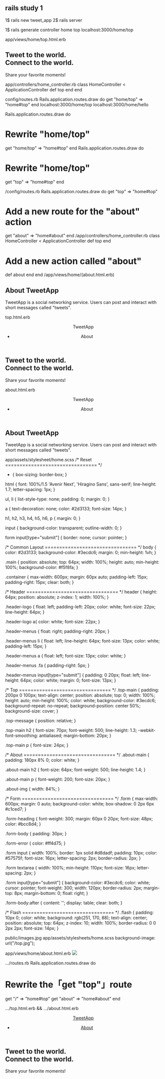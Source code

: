 ## rails study 1

1$ rails new tweet_app
2$ rails server



1$ rails generate controller home top
localhost:3000/home/top



app/views/home/top.html.erb
<div class="main top-main">
  <div class="top-message">
    <h2>Tweet to the world.<br>Connect to the world.</h2>
    <p>Share your favorite moments!</p>
  </div>
</div>



app/controllers/home_controller.rb
class HomeController < ApplicationController
  def top
  end
end



config/routes.rb
Rails.application.routes.draw do
  get "home/top" => "home#top"
end
localhost:3000/home/top
localhost:3000/home/hello



Rails.application.routes.draw do
  # Rewrite "home/top"
  get "home/top" => "home#top"
end
Rails.application.routes.draw do
  # Rewrite "home/top"
  get "top" => "home#top"
end



/config/routes.rb
Rails.application.routes.draw do
  get "top" => "home#top"
  # Add a new route for the "about" action
  get "about" => "home#about"
end
/app/controllers/home_controller.rb
class HomeController < ApplicationController
  def top
  end
  
  # Add a new action called "about"
  def about
  end
end
/app/views/home/(about.html.erb)
<div class="about-main">
  <h2>About TweetApp</h2>
  <p>
    TweetApp is a social networking service.
    Users can post and interact with short messages called "tweets".
  </p>
</div>



top.html.erb
<!-- Paste the code for the header -->
<header>
  <div class="header-logo">
    TweetApp
  </div>
  <ul class="header-menus">
    <li>About</li>
  </ul>
</header>

<div class="main top-main">
  <div class="top-message">
    <h2>Tweet to the world.<br>Connect to the world.</h2>
    <p>Share your favorite moments!</p>
  </div>
</div>

about.html.erb
<!-- Paste the code for the header -->
<header>
  <div class="header-logo">
    TweetApp
  </div>
  <ul class="header-menus">
    <li>About</li>
  </ul>
</header>

<div class="about-main">
  <h2>About TweetApp</h2>
  <p>
    TweetApp is a social networking service.
    Users can post and interact with short messages called "tweets".
  </p>
</div>



app/assets/stylesheet/home.scss
/* Reset ================================ */
* {
  box-sizing: border-box;
}

html {
  font: 100%/1.5 'Avenir Next', 'Hiragino Sans', sans-serif;
  line-height: 1.7;
  letter-spacing: 1px;
}

ul, li {
  list-style-type: none;
  padding: 0;
  margin: 0;
}

a {
  text-decoration: none;
  color: #2d3133;
  font-size: 14px;
}

h1, h2, h3, h4, h5, h6, p {
  margin: 0;
}

input {
  background-color: transparent;
  outline-width: 0;
}

form input[type="submit"] {
  border: none;
  cursor: pointer;
}

/* Common Layout ================================ */
body {
  color: #2d3133;
  background-color: #3ecdc6;
  margin: 0;
  min-height: 1vh;
}

.main {
  position: absolute;
  top: 64px;
  width: 100%;
  height: auto;
  min-height: 100%;
  background-color: #f5f8fa;
}

.container {
  max-width: 600px;
  margin: 60px auto;
  padding-left: 15px;
  padding-right: 15px;
  clear: both;
}

/* Header ================================ */
header {
  height: 64px;
  position: absolute;
  z-index: 1;
  width: 100%;
}

.header-logo {
  float: left;
  padding-left: 20px;
  color: white;
  font-size: 22px;
  line-height: 64px;
}

.header-logo a{
  color: white;
  font-size: 22px;
}

.header-menus {
  float: right;
  padding-right: 20px;
}

.header-menus li {
  float: left;
  line-height: 64px;
  font-size: 13px;
  color: white;
  padding-left: 15px;
}

.header-menus a {
  float: left;
  font-size: 13px;
  color: white;
}

.header-menus .fa {
  padding-right: 5px;
}

.header-menus input[type="submit"] {
  padding: 0 20px;
  float: left;
  line-height: 64px;
  color: white;
  margin: 0;
  font-size: 13px;
}

/* Top ================================ */
.top-main {
  padding: 200px 0 100px;
  text-align: center;
  position: absolute;
  top: 0;
  width: 100%;
  height: auto;
  min-height: 100%;
  color: white;
  background-color: #3ecdc6;
  background-repeat: no-repeat;
  background-position: center 50%;
  background-size: cover;
}

.top-message {
  position: relative;
}

.top-main h2 {
  font-size: 70px;
  font-weight: 500;
  line-height: 1.3;
  -webkit-font-smoothing: antialiased;
  margin-bottom: 20px;
}

.top-main p {
  font-size: 24px;
}

/* About ================================ */
.about-main {
  padding: 180px 8% 0;
  color: white;
}

.about-main h2 {
  font-size: 64px;
  font-weight: 500;
  line-height: 1.4;
}

.about-main p {
  font-weight: 200;
  font-size: 20px;
}

.about-img {
  width: 84%;
}

/* Form ================================ */
.form {
  max-width: 600px;
  margin: 0 auto;
  background-color: white;
  box-shadow: 0 2px 6px #c1ced7;
}

.form-heading {
  font-weight: 300;
  margin: 60px 0 20px;
  font-size: 48px;
  color: #bcc8d4;
}

.form-body {
  padding: 30px;
}

.form-error {
  color: #ff4d75;
}

.form input {
  width: 100%;
  border: 1px solid #d8dadf;
  padding: 10px;
  color: #57575f;
  font-size: 16px;
  letter-spacing: 2px;
  border-radius: 2px;
}

.form textarea {
  width: 100%;
  min-height: 110px;
  font-size: 16px;
  letter-spacing: 2px;
}

.form input[type="submit"] {
  background-color: #3ecdc6;
  color: white;
  cursor: pointer;
  font-weight: 300;
  width: 120px;
  border-radius: 2px;
  margin-top: 8px;
  margin-bottom: 0;
  float: right;
}

.form-body:after {
  content: '';
  display: table;
  clear: both;
}

/* Flash ================================ */
.flash {
  padding: 10px 0;
  color: white;
  background: rgb(251, 170, 88);
  text-align: center;
  position: absolute;
  top: 64px;
  z-index: 10;
  width: 100%;
  border-radius: 0 0 2px 2px;
  font-size: 14px;
}



public/images.jpg
app/assets/stylesheets/home.scss
background-image: url("/top.jpg");

app/views/home/about.html.erb
<img class="about-img" src="/tweets.png">



.../routes.rb
Rails.application.routes.draw do
  # Rewrite the「get "top"」route
  get "/" => "home#top"
  get "about" => "home#about"
end



.../top.html.erb && .../about.html.erb
<header>
  <div class="header-logo">
    <!-- Make this a link to the Top page -->
    <a href="/">TweetApp</a>
  </div>
  <ul class="header-menus">
    <li>
      <!-- Make this a link to the About page -->
      <a href="/about">About</a>
    </li>
  </ul>
</header>

<div class="main top-main">
  <div class="top-message">
    <h2>Tweet to the world.<br>Connect to the world.</h2>
    <p>Share your favorite moments!</p>
  </div>
</div>
